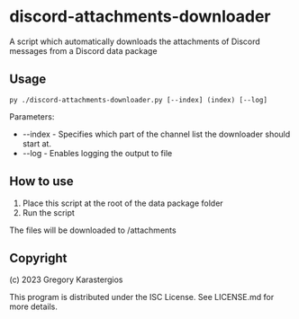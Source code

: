 discord-attachments-downloader
====================================
A script which automatically downloads the attachments of Discord messages from a Discord data package

Usage
-------------------------------------
    py ./discord-attachments-downloader.py [--index] (index) [--log]

Parameters:

* --index - Specifies which part of the channel list the downloader should start at.
* --log - Enables logging the output to file

How to use
-------------------------------------
1. Place this script at the root of the data package folder
2. Run the script

The files will be downloaded to /attachments

Copyright
-------------------------------------
(c) 2023 Gregory Karastergios

This program is distributed under the ISC License. See LICENSE.md for more details.